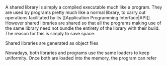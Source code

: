 A shared library is simply a compiled executable much like a program. They are used by programs pretty much like a normal library, to carry out operations facilitated by its [[Application Programming Interface|API]]. However shared libraries are shared so that all the programs making use of the same library need not bundle the entirety of the library with their build. The reason for this is simply to save space.

Shared libraries are generated as object files

Nowadays, both libraries and programs use the same loaders to keep uniformity. Once both are loaded into the memory, the program can refer
